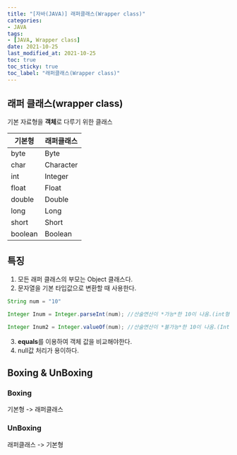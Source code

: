 ```yaml
---
title: "[자바(JAVA)] 래퍼클래스(Wrapper class)"
categories:
- JAVA
tags: 
- [JAVA, Wrapper class]
date: 2021-10-25
last_modified_at: 2021-10-25
toc: true
toc_sticky: true
toc_label: "래퍼클래스(Wrapper class)"
---
```


## 래퍼 클래스(wrapper class)

기본 자료형을 **객체**로 다루기 위한 클래스

|기본형|래퍼클래스|
|--|--|
|byte|Byte|
|char|Character|
|int|Integer|
|float|Float|
|double|Double|
|long|Long|
|short|Short|
|boolean|Boolean|

## 특징

1. 모든 래퍼 클래스의 부모는 Object 클래스다.
2. 문자열을 기본 타입값으로 변환할 때 사용한다.

```java
String num = "10"

Integer Inum = Integer.parseInt(num); //산술연산이 *가능*한 10이 나옴.(int형으로 반환)

Integer Inum2 = Integer.valueOf(num); //산술연산이 *불가능*한 10이 나옴.(Integer형으로 반환)
```
3. **equals**를 이용하여 객체 값을 비교해야한다.
4. null값 처리가 용이하다.

## Boxing & UnBoxing
### Boxing

기본형 -> 래퍼클래스

### UnBoxing

래퍼클래스 -> 기본형